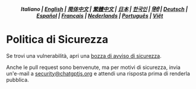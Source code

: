 <div align="center">
<h5> <a href="../"><img height=15 style="margin: 0 3px -2px" src="https://raw.githubusercontent.com/kudoai/chatgpt.js/6fa1659feadaf70853996dc7d7f6e1ab5a1e6301/media/images/icons/earth-americas.svg"></a>  Italiano | <a href="../SECURITY.md">English</a> | <a href="../zh-cn/SECURITY.md">简体中文</a> | <a href="../zh-tw/SECURITY.md">繁體中文</a> | <a href="../ja/SECURITY.md">日本</a> | <a href="../ko/SECURITY.md">한국인</a> | <a href="../hi/SECURITY.md">हिंदी</a> | <a href="../de/SECURITY.md">Deutsch</a> | <a href="../es/SECURITY.md">Español</a> | <a href="../fr/SECURITY.md">Français</a> | <a href="../nl/SECURITY.md">Nederlands</a> | <a href="../pt/SECURITY.md">Português</a> | <a href="../vi/SECURITY.md">Việt</a></h5>
</div>

# Politica di Sicurezza

Se trovi una vulnerabilità, apri una [bozza di avviso di sicurezza](https://github.com/kudoai/chatgpt.js/security/advisories/new).

Anche le pull request sono benvenute, ma per motivi di sicurezza, invia un'e-mail a security@chatgptjs.org e attendi una risposta prima di renderla pubblica.
